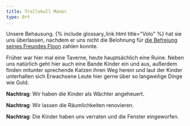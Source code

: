 ```yaml
---
title: Trollskull Manor
type: Ort
...
```


Unsere Behausung. {% include glossary_link.html title="Volo" %} hat
sie uns überlassen, nachdem er uns nicht die Belohnung für [die
Befreiung seines Freundes Floon](/quests/floon_blagmaar_suchen/)
zahlen konnte.

Früher war hier mal eine Taverne, heute hauptsächlich eine Ruine.
Neben uns natürlich geht hier auch eine Bande Kinder ein und aus,
außerdem finden mitunter sprechende Katzen ihren Weg herein und laut
der Kinder unterhalten sich Erwachsene Leute hier gerne über so
langweilige Dinge wie Gold.

**Nachtrag**: Wir haben die Kinder als Wächter angeheuert.

**Nachtrag**: Wir lassen die Räumlichkeiten renovieren.

**Nachtrag**: Die Kinder haben uns verraten und die Fenster eingeworfen.
